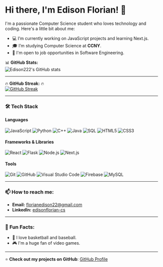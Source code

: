 # Hi there, I'm Edison Florian! 👋

I'm a passionate Computer Science student who loves technology and coding. Here's a little bit about me:

- 💻 I’m currently working on JavaScript projects and learning Next.js.
- 🎓 I’m studying Computer Science at **CCNY**.
- 🚀 I'm open to job opportunities in Software Engineering.



📊 **GitHub Stats:**  
![Edison222's GitHub stats](https://github-readme-stats.vercel.app/api?username=Edison222&show_icons=true&theme=radical)

---


🔥 **GitHub Streak:** 🔥  
[![GitHub Streak](https://streak-stats.demolab.com/?user=Edison222&theme=highcontrast)](https://git.io/streak-stats)

---

### 🛠 Tech Stack

#### Languages
![JavaScript](https://img.shields.io/badge/-JavaScript-F7DF1E?style=flat&logo=javascript&logoColor=black)
![Python](https://img.shields.io/badge/-Python-3776AB?style=flat&logo=python&logoColor=white)
![C++](https://img.shields.io/badge/-C%2B%2B-00599C?style=flat&logo=c%2B%2B&logoColor=white)
![Java](https://img.shields.io/badge/-Java-007396?style=flat&logo=java&logoColor=white)
![SQL](https://img.shields.io/badge/-SQL-4479A1?style=flat&logo=postgresql&logoColor=white)
![HTML5](https://img.shields.io/badge/-HTML5-E34F26?style=flat&logo=html5&logoColor=white)
![CSS3](https://img.shields.io/badge/-CSS3-1572B6?style=flat&logo=css3&logoColor=white)

#### Frameworks & Libraries
![React](https://img.shields.io/badge/-React-61DAFB?style=flat&logo=react&logoColor=black)
![Flask](https://img.shields.io/badge/-Flask-000000?style=flat&logo=flask&logoColor=white)
![Node.js](https://img.shields.io/badge/-Node.js-339933?style=flat&logo=nodedotjs&logoColor=white)
![Next.js](https://img.shields.io/badge/-Next.js-000000?style=flat&logo=nextdotjs&logoColor=white)

#### Tools
![Git](https://img.shields.io/badge/-Git-F05032?style=flat&logo=git&logoColor=white)
![GitHub](https://img.shields.io/badge/-GitHub-181717?style=flat&logo=github&logoColor=white)
![Visual Studio Code](https://img.shields.io/badge/-VS%20Code-007ACC?style=flat&logo=visualstudiocode&logoColor=white)
![Firebase](https://img.shields.io/badge/-Firebase-FFCA28?style=flat&logo=firebase&logoColor=black)
![MySQL](https://img.shields.io/badge/-MySQL-4479A1?style=flat&logo=mysql&logoColor=white)

---

### 📫 How to reach me:
- **Email:** florianedison22@gmail.com
- **LinkedIn:** [edisonflorian-cs](https://www.linkedin.com/in/edisonflorian-cs/)

---

### 🎯 Fun Facts:
- 🏀 I love basketball and baseball.
- 🎮 I'm a huge fan of video games.

---

⭐️ **Check out my projects on GitHub**: [GitHub Profile](https://github.com/Edison222)
